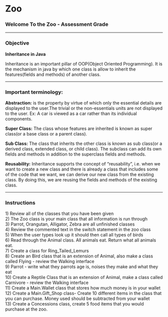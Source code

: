 # Zoo
<h3>Welcome To the Zoo - Assessment Grade</h3>
<hr>
<h3>Objective</h3>
<b>Inheritance in Java</b>
<p>Inheritance is an important pillar of OOP(Object Oriented Programming). It is the mechanism in java by which one class is allow to inherit the features(fields and methods) of another class.</p>
<hr>
<h3>Important terminology:</h3>
<p><b>Abstraction:</b> is the property by virtue of which only the essential details are displayed to the user.The trivial or the non-essentials units are not displayed to the user. Ex: A car is viewed as a car rather than its individual components.</p>
<p><b>Super Class:</b> The class whose features are inherited is known as super class(or a base class or a parent class).</p>
<p><b>Sub Class:</b> The class that inherits the other class is known as sub class(or a derived class, extended class, or child class). The subclass can add its own fields and methods in addition to the superclass fields and methods.</p>
<p><b>Reusability:</b> Inheritance supports the concept of “reusability”, i.e. when we want to create a new class and there is already a class that includes some of the code that we want, we can derive our new class from the existing class. By doing this, we are reusing the fields and methods of the existing class.</p>
<hr>
<h3>Instructions</h3>
<p>
1) Review all of the classes that you have been given<br>
2) The Zoo class is your main class that all information is run through<br>
3) Parrot, Orangutan, Alligator, Zebra are all unfinished classes<br>
4) Review the commented text in the switch statement in the zoo class<br>
5) When the user types look up it should then call all types of birds<br>
6) Read through the Animal class. All animals eat. Return what all animals eat. <br>
7) Create a class for Ring_Tailed_Lemurs<br>
8) Create an Bird class that is an extension of Animal, also make a class called Flying - review the Walking interface<br>
9) Parrot - write what they parrots age is, noises they make and what they eat<br>
10) Create a Reptile Class that is an extension of Animal, make a class called Carnivore - review the Walking interface<br>
11) Create a Main.Wallet class that stores how much money is in your wallet<br>
12) Create a Main.Gift_Shop class- Create 10 different items in the class that you can purchase. Money used should be
subtracted from your wallet<br>
13) Create a Concessions class, create 5 food items that you would purchase at the zoo.<br></p>
